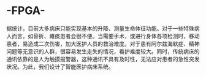 # -FPGA-
据统计，目前大多病床只能实现基本的升降、测量生命体征功能。对于一些特殊病人而言，如骨折、瘫痪患者会很不便。当需要手术，或进行身体各项检测时，移动患者，易造成二次伤害，加大医护人员的救治难度。对于患有阿尔兹海默症、精神问题等无意识的人群，很容易发生走失的情况，看护难度较大。同时，传统病床的通讯依靠的是人为触摸报警器，这种通讯不具有及时性，无法应对患者的急性突发状况。为此，我们设计了智能医护病床系统。

